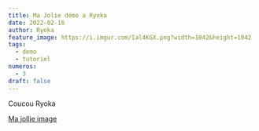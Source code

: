 ```yaml
---
title: Ma Jolie démo a Ryoka
date: 2022-02-16
author: Ryoka
feature_image: https://i.imgur.com/Ial4KGX.png?width=1042&height=1042
tags:
  - demo
  - tutoriel
numeros: 
  - 3
draft: false
---
```


Coucou Ryoka

[Ma jollie image](https://i.imgur.com/Ial4KGX.png?width=1042&height=1042)
